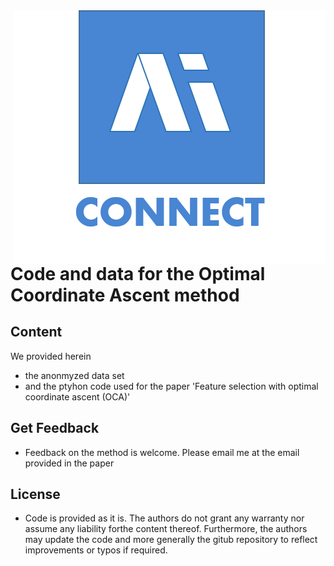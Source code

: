 <img src="Logo AI Square Connect.png" align="right" />

# Code and data for the Optimal Coordinate Ascent method

## Content
We provided herein 
- the anonmyzed data set 
- and the ptyhon code 
used for the paper 'Feature selection with optimal coordinate ascent (OCA)'

## Get Feedback
- Feedback on the method is welcome. Please email me at the email provided in the paper

## License
- Code is provided as it is. The authors do not grant any warranty nor assume any liability forthe content thereof. 
Furthermore, the authors may update the code and more generally the gitub repository to reflect improvements or typos if required. 
